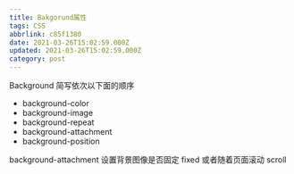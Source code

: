 ```yaml
---
title: Bakgorund属性
tags: CSS
abbrlink: c85f1380
date: 2021-03-26T15:02:59.000Z
updated: 2021-03-26T15:02:59.000Z
category: post
---
```


Background 简写依次以下面的顺序

- background-color
- background-image
- background-repeat
- background-attachment
- background-position

background-attachment 设置背景图像是否固定 fixed 或者随着页面滚动 scroll
